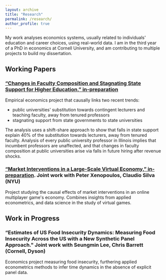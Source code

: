 ```yaml
---
layout: archive
title: "Research"
permalink: /research/
author_profile: true
---
```


My work analyses economics systems, usually related to individuals' education and career choices, using real-world data.
I am in the third year of a PhD in economics at Cornell University, and am contributing to multiple projects to build my dissertation.

## Working Papers

### [“Changes in Faculty Composition and Stagnating State Support for Higher Education,” in-preparation](https://github.com/shoganhennessy/state-faculty-composition)

Empirical economics project that causally links two recent trends:

- public universities' substitution towards contingent lecturers and teaching faculty, away from tenured professors
- stagnating support from state governments to state universities

The analysis uses a shift-share approach to show that falls in state support explain 40\% of the substitution towards lecturers, away from tenured faculty.
Analysis of every public university professor in Illinois implies that incumbent professors are unaffected, and that changes in faculty composition at public universities arise via falls in future hiring after revenue shocks.

### [“Market Interventions in a Large-Scale Virtual Economy,” in-preparation](https://doi.org/10.48550/arXiv.2210.07970). Joint work with Peter Xenopoulos, Claudio Silva (NYU)

Project studying the causal effects of market interventions in an online multiplayer game's economy.
Combines insights from applied econometrics, and data science in the study of virtual games.

## Work in Progress

### “Estimates of US Food Insecurity Dynamics: Measuring Food Insecurity Across the US with a New Synthetic Panel Approach."  Joint work with Seungmin Lee, Chris Barrett (Cornell, Dyson)

Economics project measuring food insecurity, furthering applied econometrics methods to infer time dynamics in the absence of explicit panel data.
